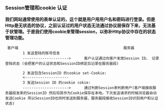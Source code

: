 ### Session管理和cookie 认证
 **我们网站通常使用的表单认证的，这个就是用户用用户名和密码进行登录。但是Http是无状态的协议，之前认证过的用户状态无法通过协议层保存下来，无法基于状管理。于是我们使用cookie来管理session，以弥补Http协议中存在的状态管理功能。**
```
 客户端                                                服务器
        1 发送登陆的账号信息    
        --------------------->      客户认证通过向客户发放Session ID， 记录登陆状态 (会把客户的认证状态和SessionID绑定后记录在服务器段)

        2 发送包含SessionID 的cookie set-Cookie:  
        <--------------------  
        3 发送Session ID 的cookie cokie:  
        --------------------->      通过判断Session来判断用户(客户端接收服务器段发来的SessionID 然后将其作为Cookie保存在本地。下次发送请求的时候浏览器自动发送Cookie 所以SessionID也同时发送到服务器，服务器段接收SessionID识别用户和认证状态)

```
